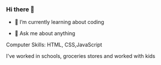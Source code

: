 ### Hi there 👋
- 🌱 I’m currently learning about coding 

- 💬 Ask me about anything

Computer Skills: HTML, CSS,JavaScript

I've worked in schools, groceries stores and worked with kids 
